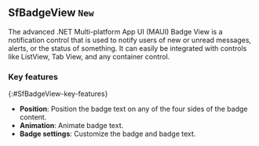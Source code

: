 ## SfBadgeView `New`

The advanced .NET Multi-platform App UI (MAUI) Badge View is a notification control that is used to notify users of new or unread messages, alerts, or the status of something. It can easily be integrated with controls like ListView, Tab View, and any container control.

### Key features
{:#SfBadgeView-key-features}

* **Position**: Position the badge text on any of the four sides of the badge content.
* **Animation**: Animate badge text.
* **Badge settings**: Customize the badge and badge text.
